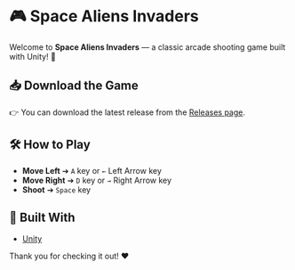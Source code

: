 # 🎮 Space Aliens Invaders

Welcome to **Space Aliens Invaders** — a classic arcade shooting game built with Unity! 🚀

## 📥 Download the Game

👉 You can download the latest release from the [Releases page](https://github.com/AfshariMehdi/Space-Invaders-Game/releases/tag/v1.0).

## 🛠️ How to Play

- **Move Left** ➔ `A` key or `←` Left Arrow key
- **Move Right** ➔ `D` key or `→` Right Arrow key
- **Shoot** ➔ `Space` key

## 🧩 Built With

- [Unity](https://unity.com/)

Thank you for checking it out! ❤️
